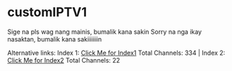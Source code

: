 # customIPTV1
Sige na pls wag nang mainis, bumalik kana sakin
Sorry na nga ikay nasaktan, bumalik kana sakiiiiiiin


Alternative links:
Index 1: [Click Me for Index1](https://iptv-1.clarenceestoya.repl.co/index.m3u) 
Total Channels: 334
|
Index 2: [Click Me for Index2](https://iptv-1.clarenceestoya.repl.co/index2.m3u)
Total Channels: 22
